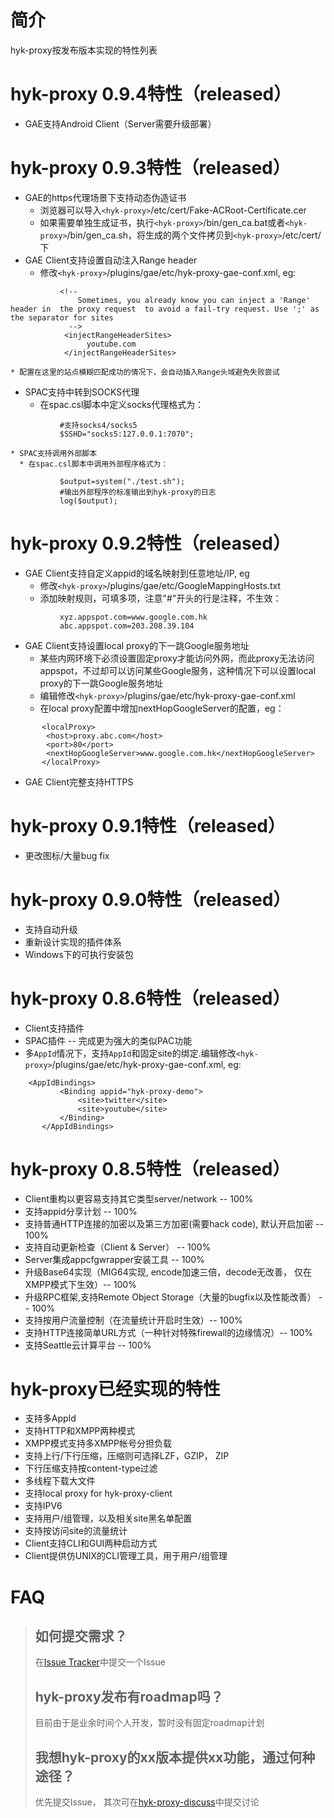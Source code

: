 # 简介 #

hyk-proxy按发布版本实现的特性列表

# hyk-proxy 0.9.4特性（released） #
  * GAE支持Android Client（Server需要升级部署）

# hyk-proxy 0.9.3特性（released） #
  * GAE的https代理场景下支持动态伪造证书
    * 浏览器可以导入`<hyk-proxy>`/etc/cert/Fake-ACRoot-Certificate.cer
    * 如果需要单独生成证书，执行`<hyk-proxy>`/bin/gen\_ca.bat或者`<hyk-proxy>`/bin/gen\_ca.sh，将生成的两个文件拷贝到`<hyk-proxy>`/etc/cert/下
  * GAE Client支持设置自动注入Range header
    * 修改`<hyk-proxy>`/plugins/gae/etc/hyk-proxy-gae-conf.xml, eg:
```
           <!-- 
               Sometimes, you already know you can inject a 'Range' header in  the proxy request  to avoid a fail-try request. Use ';' as the separator for sites
             -->
            <injectRangeHeaderSites>
                 youtube.com
            </injectRangeHeaderSites>
```
    * 配置在这里的站点模糊匹配成功的情况下，会自动插入Range头域避免失败尝试
  * SPAC支持中转到SOCKS代理
    * 在spac.csl脚本中定义socks代理格式为：
```
           #支持socks4/socks5
           $SSHD="socks5:127.0.0.1:7070";
```
    * SPAC支持调用外部脚本
      * 在spac.csl脚本中调用外部程序格式为：
```
           $output=system("./test.sh");
           #输出外部程序的标准输出到hyk-proxy的日志
           log($output);
```

# hyk-proxy 0.9.2特性（released） #
  * GAE Client支持自定义appid的域名映射到任意地址/IP, eg
    * 修改`<hyk-proxy>`/plugins/gae/etc/GoogleMappingHosts.txt
    * 添加映射规则，可填多项，注意"#"开头的行是注释，不生效：
```
           xyz.appspot.com=www.google.com.hk
           abc.appspot.com=203.208.39.104
```
  * GAE Client支持设置local proxy的下一跳Google服务地址
    * 某些内网环境下必须设置固定proxy才能访问外网，而此proxy无法访问appspot，不过却可以访问某些Google服务，这种情况下可以设置local proxy的下一跳Google服务地址
    * 编辑修改`<hyk-proxy>`/plugins/gae/etc/hyk-proxy-gae-conf.xml
    * 在local proxy配置中增加nextHopGoogleServer的配置，eg：
```
	   <localProxy>
		<host>proxy.abc.com</host>
		<port>80</port> 
		<nextHopGoogleServer>www.google.com.hk</nextHopGoogleServer>
	   </localProxy>
```
  * GAE Client完整支持HTTPS

# hyk-proxy 0.9.1特性（released） #
  * 更改图标/大量bug fix

# hyk-proxy 0.9.0特性（released） #
  * 支持自动升级
  * 重新设计实现的插件体系
  * Windows下的可执行安装包

# hyk-proxy 0.8.6特性（released） #
  * Client支持插件
  * SPAC插件 -- 完成更为强大的类似PAC功能
  * 多`AppId`情况下，支持`AppId`和固定site的绑定.编辑修改`<hyk-proxy>`/plugins/gae/etc/hyk-proxy-gae-conf.xml, eg:
```
	<AppIdBindings>
           <Binding appid="hyk-proxy-demo">
               <site>twitter</site>
               <site>youtube</site>
           </Binding>
       </AppIdBindings>
```


# hyk-proxy 0.8.5特性（released） #

  * Client重构以更容易支持其它类型server/network -- 100%
  * 支持appid分享计划 -- 100%
  * 支持普通HTTP连接的加密以及第三方加密(需要hack code), 默认开启加密  -- 100%
  * 支持自动更新检查（Client & Server） -- 100%
  * Server集成appcfgwrapper安装工具 -- 100%
  * 升级Base64实现（MIG64实现, encode加速三倍，decode无改善， 仅在XMPP模式下生效）-- 100%
  * 升级RPC框架,支持Remote Object Storage（大量的bugfix以及性能改善） -- 100%
  * 支持按用户流量控制（在流量统计开启时生效）-- 100%
  * 支持HTTP连接简单URL方式（一种针对特殊firewall的边缘情况）-- 100%
  * 支持Seattle云计算平台 -- 100%

# hyk-proxy已经实现的特性 #
  * 支持多AppId
  * 支持HTTP和XMPP两种模式
  * XMPP模式支持多XMPP帐号分担负载
  * 支持上行/下行压缩，压缩则可选择LZF，GZIP， ZIP
  * 下行压缩支持按content-type过滤
  * 多线程下载大文件
  * 支持local proxy for hyk-proxy-client
  * 支持IPV6
  * 支持用户/组管理，以及相关site黑名单配置
  * 支持按访问site的流量统计
  * Client支持CLI和GUI两种启动方式
  * Client提供仿UNIX的CLI管理工具，用于用户/组管理


# FAQ #
> ## 如何提交需求？ ##
> 在[Issue Tracker](http://code.google.com/p/hyk-proxy/issues/list)中提交一个Issue
> ## hyk-proxy发布有roadmap吗？ ##
> 目前由于是业余时间个人开发，暂时没有固定roadmap计划
> ## 我想hyk-proxy的xx版本提供xx功能，通过何种途径？ ##
> 优先提交Issue， 其次可在[hyk-proxy-discuss](http://groups.google.com/group/hyk-proxy)中提交讨论

